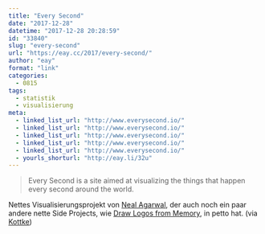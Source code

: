 ```yaml
---
title: "Every Second"
date: "2017-12-28"
datetime: "2017-12-28 20:28:59"
id: "33840"
slug: "every-second"
url: "https://eay.cc/2017/every-second/"
author: "eay"
format: "link"
categories:
  - 0815
tags:
  - statistik
  - visualisierung
meta:
  - linked_list_url: "http://www.everysecond.io/"
  - linked_list_url: "http://www.everysecond.io/"
  - linked_list_url: "http://www.everysecond.io/"
  - linked_list_url: "http://www.everysecond.io/"
  - linked_list_url: "http://www.everysecond.io/"
  - yourls_shorturl: "http://eay.li/32u"
---
```


> Every Second is a site aimed at visualizing the things that happen every second around the world.

Nettes Visualisierungsprojekt von [Neal Agarwal](http://nealagarwal.me/), der auch noch ein paar andere nette Side Projects, wie [Draw Logos from Memory](http://neal.fun/logos-from-memory/), in petto hat. (via [Kottke](https://kottke.org/17/12/visualizing-things-that-happen-every-second-around-the-world))
